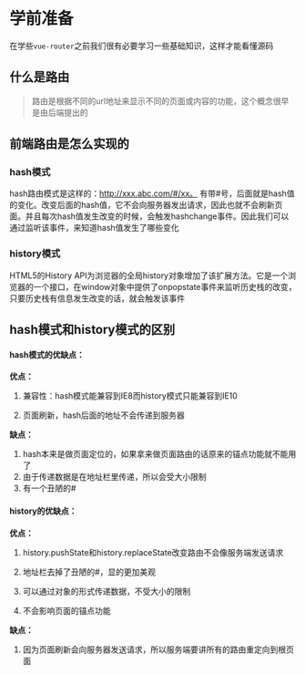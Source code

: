 # 学前准备

在学些`vue-router`之前我们很有必要学习一些基础知识，这样才能看懂源码



## 什么是路由

> 路由是根据不同的url地址来显示不同的页面或内容的功能，这个概念很早是由后端提出的



## 前端路由是怎么实现的



### hash模式

hash路由模式是这样的：http://xxx.abc.com/#/xx。 有带#号，后面就是hash值的变化。改变后面的hash值，它不会向服务器发出请求，因此也就不会刷新页面。并且每次hash值发生改变的时候，会触发hashchange事件。因此我们可以通过监听该事件，来知道hash值发生了哪些变化



### history模式

HTML5的History API为浏览器的全局history对象增加了该扩展方法。它是一个浏览器的一个接口，在window对象中提供了onpopstate事件来监听历史栈的改变，只要历史栈有信息发生改变的话，就会触发该事件



## hash模式和history模式的区别

#### hash模式的优缺点：

**优点：**

1. 兼容性：hash模式能兼容到IE8而history模式只能兼容到IE10

2. 页面刷新，hash后面的地址不会传递到服务器

   

**缺点：**

1. hash本来是做页面定位的，如果拿来做页面路由的话原来的锚点功能就不能用了
2. 由于传递数据是在地址栏里传递，所以会受大小限制
3. 有一个丑陋的#



#### history的优缺点：

**优点：**

1. history.pushState和history.replaceState改变路由不会像服务端发送请求

2. 地址栏去掉了丑陋的#，显的更加美观

3. 可以通过对象的形式传递数据，不受大小的限制

4. 不会影响页面的锚点功能

   

**缺点：**

1. 因为页面刷新会向服务器发送请求，所以服务端要讲所有的路由重定向到根页面

